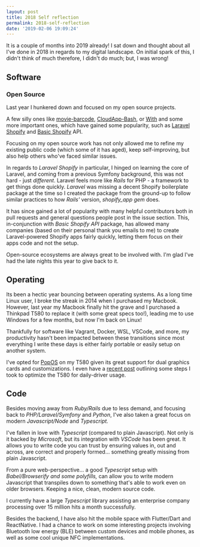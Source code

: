 ```yaml
---
layout: post
title: 2018 Self reflection
permalink: 2018-self-reflection
date: '2019-02-06 19:09:24'
---
```


It is a couple of months into 2019 already! I sat down and thought about all I've done in 2018 in regards to my digital landscape. On initial spark of this, I didn't think of much therefore, I didn't do much; but, I was wrong!

## Software

### Open Source

Last year I hunkered down and focused on my open source projects.

A few silly ones like [movie-barcode](https://github.com/gnikyt/movie-barcode), [CloudApp-Bash](https://github.com/gnikyt/cloudapp-bash), or [With](https://github.com/gnikyt/with) and some more important ones, which have gained some popularity, such as [Laravel Shopify](https://github.com/gnikyt/laravel-shopify) and [Basic Shopify](https://github.com/gnikyt/Basic-Shopify-API) API.

Focusing on my open source work has not only allowed me to refine my existing public code (which some of it has aged), keep self-improving, but also help others who've faced similar issues.

In regards to _Laravel Shopify_ in particular, I hinged on learning the core of Laravel, and coming from a previous Symfony background, this was not hard - just _different_. Laravel feels more like _Rails_ for PHP - a framework to get things done quickly. _Laravel_ was missing a decent Shopify boilerplate package at the time so I created the package from the ground-up to follow similar practices to how _Rails'_ version, _shopify\_app gem_ does.

It has since gained a lot of popularity with many helpful contributors both in pull requests and general questions people post in the issue section. This, in-conjunction with _Basic Shopify API_ package, has allowed many companies (based on their personal thank you emails to me) to create Laravel-powered Shopify apps fairly quickly, letting them focus on their apps code and not the setup.

Open-source ecosystems are always great to be involved with. I'm glad I've had the late nights this year to give back to it.

## Operating

Its been a hectic year bouncing between operating systems. As a long time Linux user, I broke the streak in 2014 when I purchased my Macbook. However, last year my Macbook finally hit the grave and I purchased a Thinkpad T580 to replace it (with some great specs too!), leading me to use Windows for a few months, but now I'm back on Linux!

Thankfully for software like Vagrant, Docker, WSL, VSCode, and more, my productivity hasn't been impacted between these transitions since most everything I write these days is either fairly portable or easily setup on another system.

I've opted for [PopOS](https://system76.com/pop) on my T580 given its great support for dual graphics cards and customizations. I even have a [recent post](/thinkpad-t580-on-linux/) outlining some steps I took to optimize the T580 for daily-driver usage.

## Code

Besides moving away from _Ruby/Rails_ due to less demand, and focusing back to _PHP/Laravel/Symfony_ and _Python_, I've also taken a great focus on modern _Javascript/Node_ and _Typescript._

I've fallen in love with _Typescript_ (compared to plain Javascript). Not only is it backed by _Microsoft_, but its integration with _VSCode_ has been great. It allows you to write code you can trust by ensuring values in, out and across, are correct and properly formed... something greatly missing from plain Javascript.

From a pure web-perspective... a good _Typescript_ setup with _Babel/Browserify and some polyfills,_ can allow you to write modern Javascript that transpiles down to something that's able to work even on older browsers. Keeping a nice, clean, modern source code.

I currently have a large _Typescript_ library assisting an enterprise company processing over 15 million hits a month successfully.

Besides the backend, I have also hit the mobile space with Flutter/Dart and ReactNative. I had a chance to work on some interesting projects involving Bluetooth low energy (BLE) between custom devices and mobile phones, as well as some cool unique NFC implementations.
